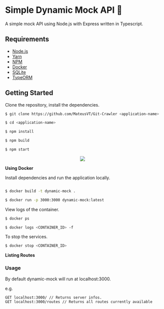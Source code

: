 # Simple Dynamic Mock API :gem: 

A simple mock API using Node.js with Express written in Typescript.

## Requirements

- [Node.js](https://yarnpkg.com/en/docs/install)
- [Yarn](https://yarnpkg.com/en/docs/install)
- [NPM](https://docs.npmjs.com/getting-started/installing-node)
- [Docker](https://docs.docker.com/install/)
- [SQLite](https://sqlite.org/docs.html)
- [TypeORM](https://typeorm.io/#/)

## Getting Started

Clone the repository, install the dependencies.

```bash
$ git clone https://github.com/MateusVT/Git-Crawler <application-name>

$ cd <application-name>

```

```bash
$ npm install

$ npm build

$ npm start 

```


<p align="center">
  <a href="https://imgur.com/gallery/4rhTo"><img src="https://i.imgur.com/GpcDbLB.gif" /></a>
</p>

**Using Docker**

<!-- Make a copy of `.env.docker` and save as `.env`.

```bash
$ cp .env.docker .env
``` -->

Install dependencies and run the application locally.

```bash

$ docker build -t dynamic-mock .

$ docker run -p 3000:3000 dynamic-mock:latest

```

View logs of the container.

```bash
$ docker ps

$ docker logs <CONTAINER_ID> -f
```

To stop the services.

```bash
$ docker stop <CONTAINER_ID>
```

**Listing Routes**

### Usage

By default dynamic-mock will run at localhost:3000.

e.g.
```
GET localhost:3000/ // Returns server infos.
GET localhost:3000/routes // Returns all routes currently available
```

